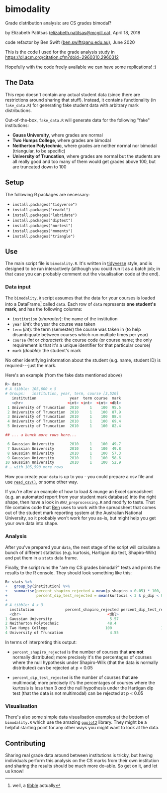 # bimodality

Grade distribution analysis: are CS grades bimodal?

by Elizabeth Patitsas (<elizabeth.patitsas@mcgill.ca>), April 18, 2018

code refactor by Ben Swift (<ben.swift@anu.edu.au>), June 2020

This is the code I used for the grade analysis study in
<https://dl.acm.org/citation.cfm?doid=2960310.2960312>

Hopefully with the code freely available we can have some replications! :)

## The Data

This repo doesn't contain any actual student data (since there are restrictions
around sharing that stuff). Instead, it contains functionality (in
`fake_data.R`) for generating fake student data with arbitrary mark
distributions.

Out-of-the-box, `fake_data.R` will generate data for the following "fake"
institutions:

- **Gauss University**, where grades are normal
- **Two Humps College**, where grades are bimodal
- **Neitherton Polytechnic**, where grades are neither normal nor bimodal
  (triangular, to be specific)
- **University of Truncation**, where grades are normal but the students are all
  really good and too many of them would get grades above 100, but are truncated
  down to 100

## Setup

The following R packages are necessary:

- `install.packages("tidyverse")`
- `install.packages("readxl")`
- `install.packages("lubridate")`
- `install.packages("diptest")`
- `install.packages("nortest")`
- `install.packages("moments")`
- `install.packages("triangle")`

## Use

The main script file is `bimodality.R`. It's written in
[tidyverse](https://www.tidyverse.org/) style, and is designed to be run
interactively (although you could run it as a batch job; in that case you can
probably comment out the visualisation code at the end).

### Data input

The `bimodality.R` script assumes that the data for your courses is loaded into
a DataFrame[^tibble] called `data`. Each row of `data` represents **one
student's mark**, and has the following columns:

- `institution` (_character_): the name of the institution
- `year` (_int_): the year the course was taken
- `term` (_int_): the term (semester) the course was taken in (to help
  disambiguate between courses which run multiple times per year)
- `course` (_int_ or _character_): the course code (or course name; the only
  requirement is that it's a unique identifier for that particular course)
- `mark` (_double_): the student's mark

No other identifying information about the student (e.g. name, student ID) is
required---just the mark.

Here's an example (from the fake data mentioned above)

```R
R> data
# A tibble: 105,600 x 5
# Groups:   institution, year, term, course [3,520]
   institution               year  term course  mark
   <chr>                    <int> <int>  <int> <dbl>
 1 University of Truncation  2010     1    100  95.5
 2 University of Truncation  2010     1    100  87.9
 3 University of Truncation  2010     1    100  88.4
 4 University of Truncation  2010     1    100  69.4
 5 University of Truncation  2010     1    100  82.4

## ... a bunch more rows here...

 6 Gaussian University       2010     1    100  49.7
 7 Gaussian University       2010     1    100  49.8
 8 Gaussian University       2010     1    100  57.3
 9 Gaussian University       2010     1    100  58.6
10 Gaussian University       2010     1    100  52.9
# … with 105,590 more rows
```

How you create your `data` is up to you - you could prepare a csv file and use
[`read_csv()`](https://readr.tidyverse.org/reference/read_delim.html), or some
other way.

If you're after an example of how to load & munge an Excel spreadsheet (e.g. an
automated report from your student mark database) into the right shape, then
have a look in `ANU_preprocessing.R` and modify to taste. That file contains
code that [Ben](https://benswift.me) uses to work with the spreadsheet that
comes out of the student mark reporting system at the Australian National
University, so it probably won't work for you as-is, but might help you get your
own data into shape.

[^tibble]: well, a [tibble](https://tibble.tidyverse.org/) actually

### Analysis

After you've prepared your `data`, the next stage of the script will calculate a
bunch of different statistics (e.g. kurtosis, Hartigan dip test, Shapiro-Wilk)
and put them in a `stats` data frame.

Finally, the script runs the "are my CS grades bimodal?" tests and prints the
results to the R console. They should look something like this:

```R
R> stats %>%
+   group_by(institution) %>%
+   summarise(percent_shapiro_rejected = mean(p_shapiro < 0.05) * 100,
+             percent_dip_test_rejected = mean(kurtosis < 3 & p_dip < 0.05) * 100)
+
# A tibble: 4 x 3
  institution              percent_shapiro_rejected percent_dip_test_rejected
  <chr>                                       <dbl>                     <dbl>
1 Gaussian University                          5.57                     0.114
2 Neitherton Polytechnic                      48.4                      0.909
3 Two Humps College                          100                      100
4 University of Truncation                     4.55                     0.227
```

In terms of interpreting this output:

- `percent_shapiro_rejected` is the number of courses that **are not** normally
  distributed; more precisely it's the percentages of courses where the null
  hypothesis under Shapiro-Wilk (that the data is normally distributed) can be
  rejected at p < 0.05

- `percent_dip_test_rejected` is the number of courses that **are** multimodal;
  more precisely it's the percentages of courses where the kurtosis is less than
  3 _and_ the null hypothesis under the Hartigan dip test (that the data is not
  multimodal) can be rejected at p < 0.05

### Visualisation

There's also some simple data visualisation examples at the bottom of
`bimodality.R` which use the amazing
[`ggplot2`](https://ggplot2.tidyverse.org/index.html) library. They might be a
helpful starting point for any other ways you might want to look at the data.

## Contributing

Sharing real grade data around between institutions is tricky, but having
individuals perform this analysis on the CS marks from their own institution and
sharing the results should be much more do-able. So get on it, and let us know!
